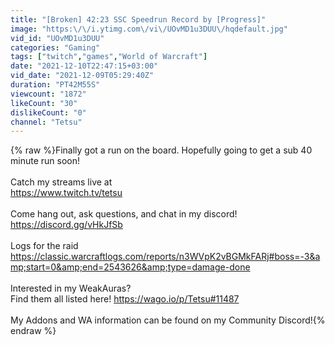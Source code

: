```yaml
---
title: "[Broken] 42:23 SSC Speedrun Record by [Progress]"
image: "https:\/\/i.ytimg.com\/vi\/UOvMD1u3DUU\/hqdefault.jpg"
vid_id: "UOvMD1u3DUU"
categories: "Gaming"
tags: ["twitch","games","World of Warcraft"]
date: "2021-12-10T22:47:15+03:00"
vid_date: "2021-12-09T05:29:40Z"
duration: "PT42M55S"
viewcount: "1872"
likeCount: "30"
dislikeCount: "0"
channel: "Tetsu"
---
```

{% raw %}Finally got a run on the board. Hopefully going to get a sub 40 minute run soon!<br /><br />Catch my streams live at <br /><a rel="nofollow" target="blank" href="https://www.twitch.tv/tetsu">https://www.twitch.tv/tetsu</a><br /><br />Come hang out, ask questions, and chat in my discord! <br /><a rel="nofollow" target="blank" href="https://discord.gg/vHkJfSb">https://discord.gg/vHkJfSb</a><br /><br />Logs for the raid<br /><a rel="nofollow" target="blank" href="https://classic.warcraftlogs.com/reports/n3WVpK2vBGMkFARj#boss=-3&amp;start=0&amp;end=2543626&amp;type=damage-done">https://classic.warcraftlogs.com/reports/n3WVpK2vBGMkFARj#boss=-3&amp;start=0&amp;end=2543626&amp;type=damage-done</a><br /><br />Interested in my WeakAuras?<br />Find them all listed here! <a rel="nofollow" target="blank" href="https://wago.io/p/Tetsu#11487">https://wago.io/p/Tetsu#11487</a><br /><br />My Addons and WA information can be found on my Community Discord!{% endraw %}
